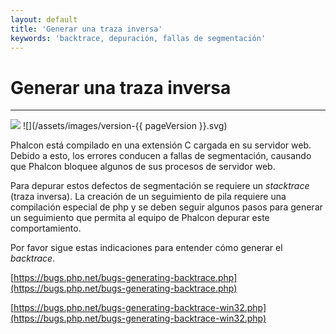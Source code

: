 ```yaml
---
layout: default
title: 'Generar una traza inversa'
keywords: 'backtrace, depuración, fallas de segmentación'
---
```


# Generar una traza inversa
- - -
![](/assets/images/document-status-stable-success.svg) ![](/assets/images/version-{{ pageVersion }}.svg)

Phalcon está compilado en una extensión C cargada en su servidor web. Debido a esto, los errores conducen a fallas de segmentación, causando que Phalcon bloquee algunos de sus procesos de servidor web.

Para depurar estos defectos de segmentación se requiere un *stacktrace* (traza inversa). La creación de un seguimiento de pila requiere una compilación especial de php y se deben seguir algunos pasos para generar un seguimiento que permita al equipo de Phalcon depurar este comportamiento.

Por favor sigue estas indicaciones para entender cómo generar el *backtrace*.

[https://bugs.php.net/bugs-generating-backtrace.php](https://bugs.php.net/bugs-generating-backtrace.php)

[https://bugs.php.net/bugs-generating-backtrace-win32.php](https://bugs.php.net/bugs-generating-backtrace-win32.php)
